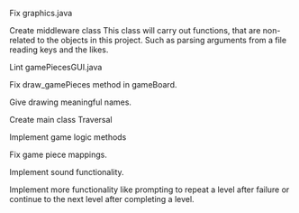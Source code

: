   Fix graphics.java 

  Create middleware class
   This class will carry out functions, that are non-related to the objects in this project. Such as parsing arguments from a file
   reading keys and the likes. 

  Lint gamePiecesGUI.java 

  Fix draw_gamePieces method in gameBoard.

  Give drawing meaningful names. 

  Create main class Traversal 

  Implement game logic methods 
  
  Fix game piece mappings.
  
  Implement sound functionality.

  Implement more functionality like prompting to repeat a level after failure or
  continue to the next level after completing a level.